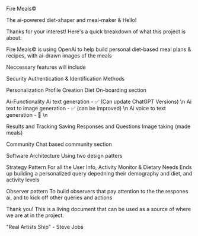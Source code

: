 Fire Meals©

The ai-powered diet-shaper and meal-maker & Hello!

Thanks for your interest! Here's a quick breakdown of what this project is about:

Fire Meals© is using OpenAi to help build personal diet-based meal plans & recipes, with ai-drawn images of the meals

Neccessary features will include

Security Authentication & Identification Methods

Personalization Profile Creation Diet On-boarding section

Ai-Functionality Ai text generation - ✅ (Can update ChatGPT Versions) \n Ai text to image generation - ✅ (can be improved) \n Ai voice to text generation - 🚧 \n

Results and Tracking Saving Responses and Questions Image taking (made meals)

Community Chat based community section

Software Architecture Using two design patters

Strategy Pattern For all the User Info, Activity Monitor & Dietary Needs Ends up building a personalized query depedning their demography and diet, and activity levels

Observer pattern To build observers that pay attention to the the respones ai, and to kick off other queries and actions

Thank you! This is a living document that can be used as a source of where we are at in the project.

"Real Artists Ship" - Steve Jobs
